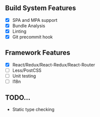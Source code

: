 ## Build System Features
- [x] SPA and MPA support
- [x] Bundle Analysis
- [x] Linting
- [x] Git precommit hook

## Framework Features
- [x] React/Redux/React-Redux/React-Router
- [ ] Less/PostCSS
- [ ] Unit testing
- [ ] I18n

## TODO...
- Static type checking